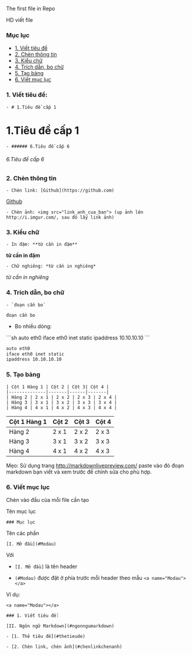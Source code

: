 The first file in Repo

HD viết file 

### Mục lục

- [1. Viết tiêu đề](#viettieude)
- [2. Chèn thông tin](#chenthongtin)
- [3. Kiểu chữ](#kieuchu)
- [4. Trích dẫn, bo chữ](#trichdanbochu)
- [5. Tạo bảng](#taobang)
- [6. Viết mục lục](#vietmucluc)

<a name="viettieude"></a>
### 1. Viết tiêu đề:

```
- # 1.Tiêu đề cấp 1
```

# 1.Tiêu đề cấp 1

```
- ###### 6.Tiêu đề cấp 6
```
###### 6.Tiêu đề cấp 6

<a name="chenthongtin"></a>
### 2. Chèn thông tin 

```
- Chèn link: [Github](https://github.com)
```

[Github](https://github.com)

```
- Chèn ảnh: <img src="link_anh_cua_ban"> (up ảnh lên http://i.imgur.com/, sau đó lấy link ảnh)
```

<a name="kieuchu"></a>
### 3. Kiểu chữ 

```
- In đậm: **từ cần in đậm**
```

**từ cần in đậm**

```
- Chữ nghiêng: *từ cần in nghiêng*
```

*từ cần in nghiêng*

<a name="trichdanbochu"></a>
### 4. Trích dẫn, bo chữ 

```
- `đoạn cần bo`
```

`đoạn cần bo`

- Bo nhiều dòng:

\```sh
auto eth0
iface eth0 inet static
ipaddress 10.10.10.10
\```

```sh
auto eth0
iface eth0 inet static
ipaddress 10.10.10.10
```

<a name="taobang"></a>
### 5. Tạo bảng

```
| Cột 1 Hàng 1 | Cột 2 | Cột 3| Cột 4 |
|--------------|-------|------|-------|
| Hàng 2 | 2 x 1 | 2 x 2 | 2 x 3 | 2 x 4 |
| Hàng 3 | 3 x 1 | 3 x 2 | 3 x 3 | 3 x 4 |
| Hàng 4 | 4 x 1 | 4 x 2 | 4 x 3 | 4 x 4 |
```

| Cột 1 Hàng 1 | Cột 2 | Cột 3| Cột 4 |
|--------------|-------|------|-------|
| Hàng 2 | 2 x 1 | 2 x 2 | 2 x 3 | 2 x 4 |
| Hàng 3 | 3 x 1 | 3 x 2 | 3 x 3 | 3 x 4 |
| Hàng 4 | 4 x 1 | 4 x 2 | 4 x 3 | 4 x 4 |

Mẹo: Sử dụng trang http://markdownlivepreview.com/ paste vào đó đoạn markdown bạn viết và xem trước để chỉnh sửa cho phù hợp.

<a name="vietmucluc"></a>
### 6. Viết mục lục

Chèn vào đầu của mỗi file cần tạo

Tên mục lục

```
### Mục lục
```

Tên các phần

```
[I. Mở đầu](#Modau)
```

Với 

- `[I. Mở đầu]` là tên header

- `(#Modau)` được đặt ở phía trước mỗi header theo mẫu `<a name="Modau"></a>`

Ví dụ:

```
<a name="Modau"></a>

### 1. Viết tiêu đề:
```

```
[II. Ngôn ngữ Markdown](#ngonngumarkdown)

- [1. Thẻ tiêu đề](#thetieude)

- [2. Chèn link, chèn ảnh](#chenlinkchenanh)

```